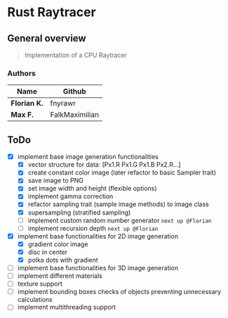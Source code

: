 # Rust Raytracer

## General overview
> Implementation of a CPU Raytracer

### Authors
| Name           | Github  |
|----------------|---------|
| **Florian K.** | fnyrawr |
| **Max F.**     | FalkMaximilian    |

## ToDo
- [x] implement base image generation functionalities
  - [x] vector structure for data: [Px1.R Px1.G Px1.B Px2.R...]
  - [x] create constant color image (later refactor to basic Sampler trait)
  - [x] save image to PNG
  - [x] set image width and height (flexible options)
  - [x] implement gamma correction
  - [x] refactor sampling trait (sample image methods) to image class
  - [x] supersampling (stratified sampling)
  - [ ] implement custom random number generator `next up @Florian`
  - [ ] implement recursion depth `next up @Florian`
- [x] implement base functionalities for 2D image generation
  - [x] gradient color image
  - [x] disc in center
  - [x] polka dots with gradient
- [ ] implement base functionalities for 3D image generation
- [ ] implement different materials
- [ ] texture support
- [ ] implement bounding boxes checks of objects preventing unnecessary calculations
- [ ] implement multithreading support

